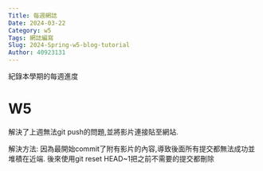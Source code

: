 ```yaml
---
Title: 每週網誌
Date: 2024-03-22 
Category: w5
Tags: 網誌編寫
Slug: 2024-Spring-w5-blog-tutorial
Author: 40923131
---
```


紀錄本學期的每週進度

<!-- PELICAN_END_SUMMARY -->

# W5

解決了上週無法git push的問題,並將影片連接貼至網站.

解決方法: 因為最開始commit了附有影片的內容,導致後面所有提交都無法成功並堆積在近端. 
後來使用git reset HEAD~1把之前不需要的提交都刪除
